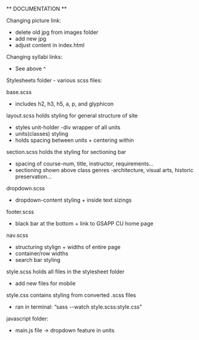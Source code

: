 ** DOCUMENTATION **

Changing picture link:
  - delete old jpg from images folder
  - add new jpg
  - adjust content in index.html 

Changing syllabi links:
  - See above ^

Stylesheets folder - various scss files:

base.scss 
  - includes h2, h3, h5, a, p, and glyphicon

layout.scss holds styling for general structure of site
  - styles unit-holder -div wrapper of all units
  - units(classes) styling 
  - holds spacing between units + centering within

section.scss holds the styling for sectioning bar
  - spacing of course-num, title, instructor, requirements… 
  - sectioning shown above class genres -architecture, visual arts, historic preservation…

dropdown.scss
  - dropdown-content styling + inside text sizings

footer.scss 
  - black bar at the bottom + link to GSAPP CU home page

nav.scss
  - structuring stylign + widths of entire page
  - container/row widths
  - search bar styling

style.scss holds all files in the stylesheet folder
  - add new files for mobile

style.css contains styling from converted .scss files
  - ran in terminal: “sass --watch style.scss:style.css"

javascript folder:
  - main.js file -> dropdown feature in units

